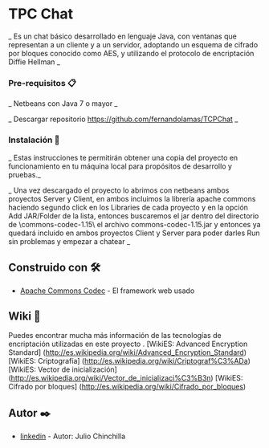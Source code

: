 # TPC Chat

_ Es un chat básico desarrollado en lenguaje Java, con ventanas que representan a un cliente y a un servidor, adoptando un esquema de cifrado por bloques conocido como AES, y utilizando el protocolo de encriptación Diffie Hellman _

### Pre-requisitos 📋

_ Netbeans con Java 7 o mayor _

_ Descargar repositorio https://github.com/fernandolamas/TCPChat  _

### Instalación 🔧

_ Estas instrucciones te permitirán obtener una copia del proyecto en funcionamiento en tu máquina local para propósitos de desarrollo y pruebas._

_ Una vez descargado el proyecto lo abrimos con netbeans ambos proyectos Server y Client, en ambos incluimos la librería apache commons haciendo segundo click en los Libraries de cada proyecto y en la opción Add JAR/Folder de la lista, entonces buscaremos el jar  dentro del directorio de \commons-codec-1.15\ el archivo commons-codec-1.15.jar y entonces ya quedará incluido en ambos proyectos Client y Server para poder darles Run sin problemas y empezar a chatear _









## Construido con 🛠️


* [Apache Commons Codec](http://commons.apache.org/proper/commons-codec/) - El framework web usado

## Wiki 📖

Puedes encontrar mucha más información de las tecnologías de encriptación utilizadas en  este proyecto .
[WikiES: Advanced Encryption Standard] (http://es.wikipedia.org/wiki/Advanced_Encryption_Standard)
[WikiES: Criptografía] (http://es.wikipedia.org/wiki/Criptograf%C3%ADa)
[WikiES: Vector de inicialización] (http://es.wikipedia.org/wiki/Vector_de_inicializaci%C3%B3n)
[WikiES: Cifrado por bloques] (http://es.wikipedia.org/wiki/Cifrado_por_bloques)

## Autor ✒️

* [linkedin](http://www.linkedin.com/in/jchinchilla) - Autor: Julio Chinchilla 

